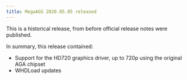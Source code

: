 ```yaml
---
title: MegaAGS 2020.05.05 released
---
```

This is a historical release, from before official release notes were published.

In summary, this release contained:

* Support for the HD720 graphics driver, up to 720p using the original AGA chipset
* WHDLoad updates

